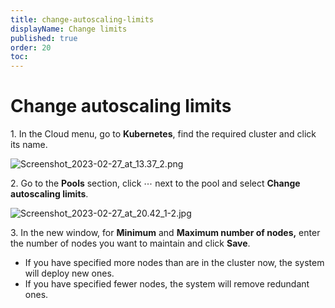 ```yaml
---
title: change-autoscaling-limits
displayName: Change limits
published: true
order: 20
toc:
---
```

# Change autoscaling limits

1\. In the Cloud menu, go to **Kubernetes**, find the required cluster and click its name.

<img src="https://support.gcore.com/hc/article_attachments/13348527052433" alt="Screenshot_2023-02-27_at_13.37_2.png">

2\. Go to the **Pools** section, click ⋯ next to the pool and select **Change autoscaling limits**.  

<img src="https://support.gcore.com/hc/article_attachments/13348601064977" alt="Screenshot_2023-02-27_at_20.42_1-2.jpg">

3. In the new window, for **Minimum** and **Maximum number of nodes,** enter the number of nodes you want to maintain and click **Save**.

*   If you have specified more nodes than are in the cluster now, the system will deploy new ones.   
*   If you have specified fewer nodes, the system will remove redundant ones.